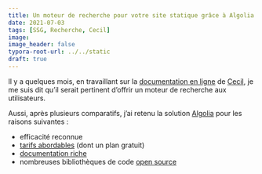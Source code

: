 ```yaml
---
title: Un moteur de recherche pour votre site statique grâce à Algolia
date: 2021-07-03
tags: [SSG, Recherche, Cecil]
image: 
image_header: false
typora-root-url: ../../static
draft: true
---
```


Il y a quelques mois, en travaillant sur la [documentation en ligne](https://cecil.app/documentation/) de [Cecil](https://cecil.app), je me suis dit qu’il serait pertinent d’offrir un moteur de recherche aux utilisateurs.

Aussi, après plusieurs comparatifs, j’ai retenu la solution [Algolia](https://www.algolia.com/) pour les raisons suivantes :

- efficacité reconnue
- [tarifs abordables](https://www.algolia.com/pricing/) (dont un plan gratuit)
- [documentation riche](https://www.algolia.com/doc/)
- nombreuses bibliothèques de code [open source](https://github.com/algolia)

